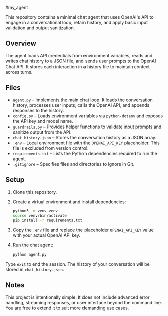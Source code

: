 #my_agent

This repository contains a minimal chat agent that uses OpenAI's API to engage in a conversational loop, retain history, and apply basic input validation and output sanitization.

## Overview

The agent loads API credentials from environment variables, reads and writes chat history to a JSON file, and sends user prompts to the OpenAI Chat API. It stores each interaction in a history file to maintain context across turns.

## Files

- `agent.py` – Implements the main chat loop. It loads the conversation history, processes user inputs, calls the OpenAI API, and appends responses to the history.
- `config.py` – Loads environment variables via `python-dotenv` and exposes the API key and model name.
- `guardrails.py` – Provides helper functions to validate input prompts and sanitize output from the API.
- `chat_history.json` – Stores the conversation history as a JSON array.
- `.env` – Local environment file with the `OPENAI_API_KEY` placeholder. This file is excluded from version control.
- `requirements.txt` – Lists the Python dependencies required to run the agent.
- `.gitignore` – Specifies files and directories to ignore in Git.

## Setup

1. Clone this repository.
2. Create a virtual environment and install dependencies:

   ```bash
   python3 -m venv venv
   source venv/bin/activate
   pip install -r requirements.txt
   ```

3. Copy the `.env` file and replace the placeholder `OPENAI_API_KEY` value with your actual OpenAI API key.
4. Run the chat agent:

   ```bash
   python agent.py
   ```

Type `exit` to end the session. The history of your conversation will be stored in `chat_history.json`.

## Notes

This project is intentionally simple. It does not include advanced error handling, streaming responses, or user interface beyond the command line. You are free to extend it to suit more demanding use cases.
